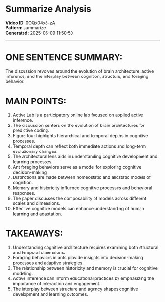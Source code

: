 # Summarize Analysis

**Video ID:** 0OQx04x8-zA  
**Pattern:** summarize  
**Generated:** 2025-06-09 11:50:50  

---

# ONE SENTENCE SUMMARY:
The discussion revolves around the evolution of brain architecture, active inference, and the interplay between cognition, structure, and foraging behavior.

# MAIN POINTS:
1. Active Lab is a participatory online lab focused on applied active inference.
2. The discussion centers on the evolution of brain architectures for predictive coding.
3. Figure four highlights hierarchical and temporal depths in cognitive processes.
4. Temporal depth can reflect both immediate actions and long-term evolutionary changes.
5. The architectural lens aids in understanding cognitive development and learning processes.
6. Ant foraging behaviors serve as a model for exploring cognitive decision-making.
7. Distinctions are made between homeostatic and allostatic models of cognition.
8. Memory and historicity influence cognitive processes and behavioral responses.
9. The paper discusses the composability of models across different scales and dimensions.
10. Effective cognitive models can enhance understanding of human learning and adaptation.

# TAKEAWAYS:
1. Understanding cognitive architecture requires examining both structural and temporal dimensions.
2. Foraging behaviors in ants provide insights into decision-making processes and adaptive strategies.
3. The relationship between historicity and memory is crucial for cognitive modeling.
4. Active inference can inform educational practices by emphasizing the importance of interaction and engagement.
5. The interplay between structure and agency shapes cognitive development and learning outcomes.